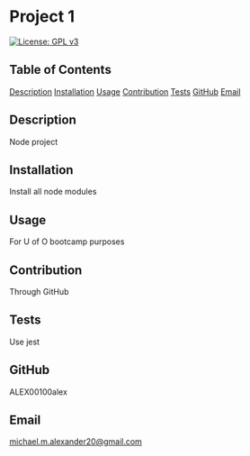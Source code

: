 
# Project 1  

[![License: GPL v3](https://img.shields.io/badge/License-GPLv3-blue.svg)](https://www.gnu.org/licenses/gpl-3.0) 

## Table of Contents 
[Description](#Description)
[Installation](#Installation)
[Usage](#Usage)
[Contribution](#Contribution)
[Tests](#Tests)
[GitHub](#GitHub)
[Email](#Email)

## Description 
Node project

## Installation
Install all node modules

## Usage
For U of O bootcamp purposes

## Contribution
Through GitHub

## Tests
Use jest

## GitHub
ALEX00100alex

## Email
michael.m.alexander20@gmail.com

    